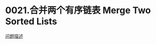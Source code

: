 # 0021.合并两个有序链表 Merge Two Sorted Lists

[问题描述](https://leetcode.com/problems/merge-two-sorted-lists)
